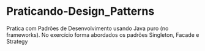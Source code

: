 # Praticando-Design_Patterns

Pratica com Padrões de Desenvolvimento usando Java puro (no frameworks).
No exercício forma abordados os padrões Singleton, Facade e Strategy
